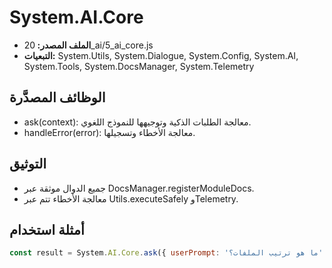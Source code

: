 # System.AI.Core

- **الملف المصدر:** 20_ai/5_ai_core.js
- **التبعيات:** System.Utils, System.Dialogue, System.Config, System.AI, System.Tools, System.DocsManager, System.Telemetry

## الوظائف المصدَّرة
- ask(context): معالجة الطلبات الذكية وتوجيهها للنموذج اللغوي.
- handleError(error): معالجة الأخطاء وتسجيلها.

## التوثيق
- جميع الدوال موثقة عبر DocsManager.registerModuleDocs.
- معالجة الأخطاء تتم عبر Utils.executeSafely وTelemetry.

## أمثلة استخدام
```js
const result = System.AI.Core.ask({ userPrompt: 'ما هو ترتيب الملفات؟' });
```
